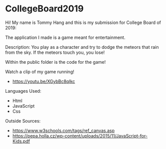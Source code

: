 # CollegeBoard2019
Hi! My name is Tommy Hang and this is my submission for College Board of 2019:

The application I made is a game meant for entertainment. 

Description:
You play as a character and try to dodge the meteors that rain from the sky. If the meteors touch you, you lose!

Within the public folder is the code for the game!

Watch a clip of my game running!
   - https://youtu.be/XGybBc8qIkc

Languages Used:
  - Html
  - JavaScript
  - Css
  
Outside Sources: 
  - https://www.w3schools.com/tags/ref_canvas.asp
  - https://pepa.holla.cz/wp-content/uploads/2015/11/JavaScript-for-Kids.pdf
